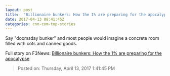 ```yaml
---
layout: post
title:  "Billionaire bunkers: How the 1% are preparing for the apocalypse"
date: 2017-04-13 08:41:45Z
categories: cnn-com-top-stories
---
```


Say "doomsday bunker" and most people would imagine a concrete room filled with cots and canned goods.


Full story on F3News: [Billionaire bunkers: How the 1% are preparing for the apocalypse](http://www.f3nws.com/n/pJVNDB)

> Posted on: Thursday, April 13, 2017 1:41:45 PM
